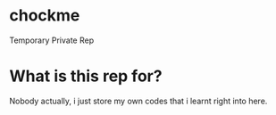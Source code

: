 # chockme
Temporary Private Rep

# What is this rep for?
Nobody actually, i just store my own codes that i learnt right into here.
